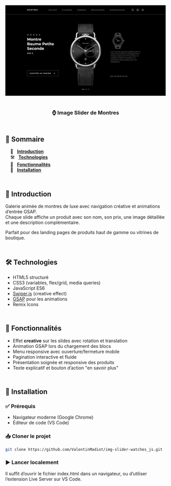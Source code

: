 <div align="center">  
  <a href="https://image-slider-watch.netlify.app/" target="_blank">  
    <img src=".docs/preview.png" alt="Aperçu du slider de montres">  
  </a>  
  </br></br>  
  <h3 align="center">⌚ Image Slider de Montres</h3>  
</div>

## <br /> 📌 Sommaire

&nbsp;&nbsp;&nbsp; 🎨 &nbsp; [**Introduction**](#introduction)<br />
&nbsp;&nbsp;&nbsp; 🛠️ &nbsp; [**Technologies**](#technologies)<br />
&nbsp;&nbsp;&nbsp; 🎯 &nbsp; [**Fonctionnalités**](#fonctionnalités)<br />
&nbsp;&nbsp;&nbsp; 🚀 &nbsp; [**Installation**](#installation)<br />

## <br /> <a name="introduction">🎨 Introduction</a>

Galerie animée de montres de luxe avec navigation créative et animations d’entrée GSAP.  
Chaque slide affiche un produit avec son nom, son prix, une image détaillée et une description complémentaire.

Parfait pour des landing pages de produits haut de gamme ou vitrines de boutique.

## <br /> <a name="technologies">🛠️ Technologies</a>

- HTML5 structuré
- CSS3 (variables, flex/grid, media queries)
- JavaScript ES6
- [Swiper.js](https://swiperjs.com/) (creative effect)
- [GSAP](https://gsap.com/) pour les animations
- Remix Icons

## <br /> <a name="fonctionnalités">🎯 Fonctionnalités</a>

- Effet **creative** sur les slides avec rotation et translation
- Animation GSAP lors du chargement des blocs
- Menu responsive avec ouverture/fermeture mobile
- Pagination interactive et fluide
- Présentation soignée et responsive des produits
- Texte explicatif et bouton d’action "en savoir plus"

## <br /> <a name="installation">🚀 Installation</a>

### ✅ Prérequis

- Navigateur moderne (Google Chrome)
- Éditeur de code (VS Code)

### 📥 Cloner le projet

```bash
git clone https://github.com/ValentinMadiot/img-slider-watches_js.git
```

### ▶️ Lancer localement

Il suffit d’ouvrir le fichier index.html dans un navigateur, ou d’utiliser l’extension Live Server sur VS Code.
